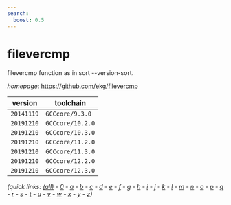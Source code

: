 ```yaml
---
search:
  boost: 0.5
---
```

# filevercmp

filevercmp function as in sort --version-sort.

*homepage*: <https://github.com/ekg/filevercmp>

version | toolchain
--------|----------
``20141119`` | ``GCCcore/9.3.0``
``20191210`` | ``GCCcore/10.2.0``
``20191210`` | ``GCCcore/10.3.0``
``20191210`` | ``GCCcore/11.2.0``
``20191210`` | ``GCCcore/11.3.0``
``20191210`` | ``GCCcore/12.2.0``
``20191210`` | ``GCCcore/12.3.0``


*(quick links: [(all)](../index.md) - [0](../0/index.md) - [a](../a/index.md) - [b](../b/index.md) - [c](../c/index.md) - [d](../d/index.md) - [e](../e/index.md) - [f](../f/index.md) - [g](../g/index.md) - [h](../h/index.md) - [i](../i/index.md) - [j](../j/index.md) - [k](../k/index.md) - [l](../l/index.md) - [m](../m/index.md) - [n](../n/index.md) - [o](../o/index.md) - [p](../p/index.md) - [q](../q/index.md) - [r](../r/index.md) - [s](../s/index.md) - [t](../t/index.md) - [u](../u/index.md) - [v](../v/index.md) - [w](../w/index.md) - [x](../x/index.md) - [y](../y/index.md) - [z](../z/index.md))*

